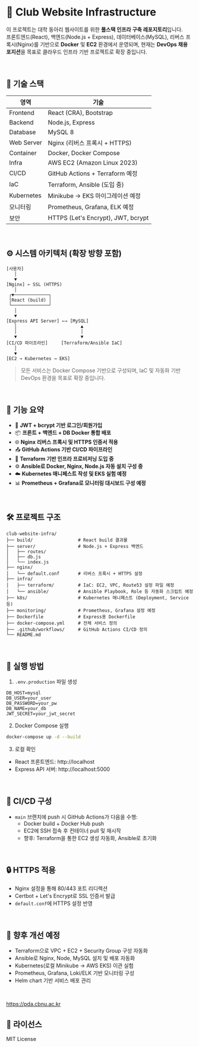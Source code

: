 # 🧱 Club Website Infrastructure

이 프로젝트는 대학 동아리 웹사이트를 위한 **풀스택 인프라 구축 레포지토리**입니다.  
프론트엔드(React), 백엔드(Node.js + Express), 데이터베이스(MySQL), 리버스 프록시(Nginx)를 기반으로 **Docker** 및 **EC2** 환경에서 운영되며, 현재는 **DevOps 채용 포지션**을 목표로 클라우드 인프라 기반 프로젝트로 확장 중입니다.

<br/>

## 🧩 기술 스택

| 영역        | 기술                                |
|-------------|-------------------------------------|
| Frontend    | React (CRA), Bootstrap              |
| Backend     | Node.js, Express                    |
| Database    | MySQL 8                             |
| Web Server  | Nginx (리버스 프록시 + HTTPS)       |
| Container   | Docker, Docker Compose              |
| Infra       | AWS EC2 (Amazon Linux 2023)         |
| CI/CD       | GitHub Actions + Terraform 예정     |
| IaC         | Terraform, Ansible (도입 중)         |
| Kubernetes  | Minikube → EKS 마이그레이션 예정     |
| 모니터링    | Prometheus, Grafana, ELK 예정       |
| 보안        | HTTPS (Let's Encrypt), JWT, bcrypt |

<br/>

## ⚙️ 시스템 아키텍처 (확장 방향 포함)

```
[사용자]
   │
   ▼
[Nginx] ← SSL (HTTPS)
   │
 ┌▼─────────────┐
 │React (build) │
 └──────────────┘
   │
   ▼
[Express API Server] ←→ [MySQL]
   │                        ▲
   │                        │
   ▼                        ▼
[CI/CD 파이프라인]     [Terraform/Ansible IaC]
   │
   ▼
[EC2 → Kubernetes → EKS]
```

> 모든 서비스는 Docker Compose 기반으로 구성되며, IaC 및 자동화 기반 DevOps 환경을 목표로 확장 중입니다.

<br/>

## 🚀 기능 요약

- 🔐 **JWT + bcrypt 기반 로그인/회원가입**
- 📦 **프론트 + 백엔드 + DB Docker 통합 배포**
- 🌐 **Nginx 리버스 프록시 및 HTTPS 인증서 적용**
- 📤 **GitHub Actions 기반 CI/CD 파이프라인**
- 🧱 **Terraform 기반 인프라 프로비저닝 도입 중**
- ⚙️ **Ansible로 Docker, Nginx, Node.js 자동 설치 구성 중**
- ☁️ **Kubernetes 매니페스트 작성 및 EKS 실험 예정**
- 📊 **Prometheus + Grafana로 모니터링 대시보드 구성 예정**

<br/>

## 🛠️ 프로젝트 구조

```
club-website-infra/
├── build/                 # React build 결과물
├── server/                # Node.js + Express 백엔드
│   ├── routes/
│   ├── db.js
│   └── index.js
├── nginx/
│   └── default.conf       # 리버스 프록시 + HTTPS 설정
├── infra/
│   ├── terraform/         # IaC: EC2, VPC, Route53 설정 파일 예정
│   └── ansible/           # Ansible Playbook, Role 등 자동화 스크립트 예정
├── k8s/                   # Kubernetes 매니페스트 (Deployment, Service 등)
├── monitoring/            # Prometheus, Grafana 설정 예정
├── Dockerfile             # Express용 Dockerfile
├── docker-compose.yml     # 전체 서비스 정의
├── .github/workflows/     # GitHub Actions CI/CD 정의
└── README.md
```

<br/>

## 🔧 실행 방법

1. `.env.production` 파일 생성
```env
DB_HOST=mysql
DB_USER=your_user
DB_PASSWORD=your_pw
DB_NAME=your_db
JWT_SECRET=your_jwt_secret
```

2. Docker Compose 실행
```bash
docker-compose up -d --build
```

3. 로컬 확인
- React 프론트엔드: http://localhost
- Express API 서버: http://localhost:5000

<br/>

## 🧪 CI/CD 구성

- `main` 브랜치에 push 시 GitHub Actions가 다음을 수행:
  - Docker build + Docker Hub push
  - EC2에 SSH 접속 후 컨테이너 pull 및 재시작
  - 향후: Terraform을 통한 EC2 생성 자동화, Ansible로 초기화

<br/>

## 🔒 HTTPS 적용

- Nginx 설정을 통해 80/443 포트 리디렉션
- Certbot + Let's Encrypt로 SSL 인증서 발급
- `default.conf`에 HTTPS 설정 반영

<br/>

## 📌 향후 개선 예정

- Terraform으로 VPC + EC2 + Security Group 구성 자동화
- Ansible로 Nginx, Node, MySQL 설치 및 배포 자동화
- Kubernetes(로컬 Minikube → AWS EKS) 이관 실험
- Prometheus, Grafana, Loki/ELK 기반 모니터링 구성
- Helm chart 기반 서비스 배포 관리

<br/>

https://pda.cbnu.ac.kr

## 🪪 라이선스

MIT License
